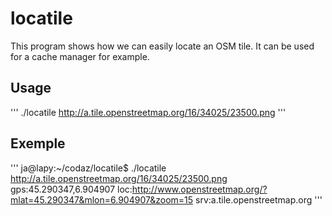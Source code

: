 locatile
========

This program shows how we can easily locate an OSM tile. It can be used for a cache manager for example.


Usage
-----

'''
./locatile http://a.tile.openstreetmap.org/16/34025/23500.png
'''

Exemple
-------

'''
ja@lapy:~/codaz/locatile$ ./locatile http://a.tile.openstreetmap.org/16/34025/23500.png
gps:45.290347,6.904907
loc:http://www.openstreetmap.org/?mlat=45.290347&mlon=6.904907&zoom=15
srv:a.tile.openstreetmap.org
'''
